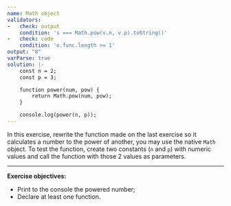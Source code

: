 ```yaml
---
name: Math object
validators:
-   check: output
    condition: 's === Math.pow(v.n, v.p).toString()'
-   check: code
    condition: 'o.func.length >= 1'
output: "8"
varParse: true
solution: |-
    const n = 2;
    const p = 3;

    function power(num, pow) {
        return Math.pow(num, pow);
    }

    console.log(power(n, p));
---
```


In this exercise, rewrite the function made on the last exercise so it calculates a number to the power of another, you may use the native `Math` object. To test the function, create two constants (`n` and `p`) with numeric values and call the function with those 2 values as parameters.

***

**Exercise objectives:**
- Print to the console the powered number;
- Declare at least one function.